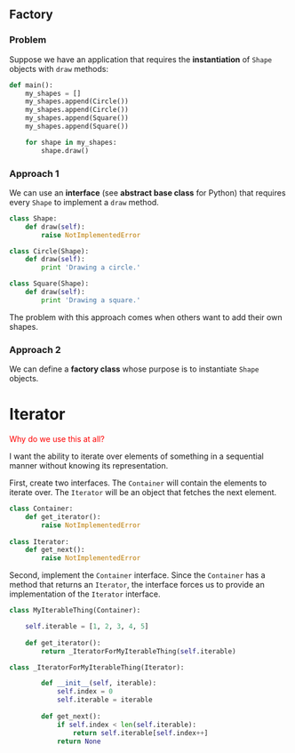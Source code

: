 ## Factory

### Problem

Suppose we have an application that requires the **instantiation** of `Shape` objects with `draw` methods:

```python
def main():
    my_shapes = []
    my_shapes.append(Circle())
    my_shapes.append(Circle())
    my_shapes.append(Square())
    my_shapes.append(Square())

    for shape in my_shapes:
        shape.draw()
```

### Approach 1

We can use an **interface** (see **abstract base class** for Python) that requires every `Shape` to implement a `draw` method.

```python
class Shape:
    def draw(self):
        raise NotImplementedError

class Circle(Shape):
    def draw(self):
        print 'Drawing a circle.'

class Square(Shape):
    def draw(self):
        print 'Drawing a square.'
```

The problem with this approach comes when others want to add their own shapes.

### Approach 2

We can define a **factory class** whose purpose is to instantiate `Shape` objects.




# Iterator
<font color = 'red'> Why do we use this at all? </font>

I want the ability to iterate over elements of something in a sequential manner without knowing its representation.

First, create two interfaces.  The `Container` will contain the elements to iterate over.  The `Iterator` will be an object that fetches the next element.

```python
class Container:
    def get_iterator():
        raise NotImplementedError
        
class Iterator:
    def get_next():
        raise NotImplementedError
```

Second, implement the `Container` interface.  Since the `Container` has a method that returns an `Iterator`, the interface forces us to provide an implementation of the `Iterator` interface.

```python
class MyIterableThing(Container):

    self.iterable = [1, 2, 3, 4, 5]
    
    def get_iterator():
        return _IteratorForMyIterableThing(self.iterable)

class _IteratorForMyIterableThing(Iterator):

        def __init__(self, iterable):
            self.index = 0
            self.iterable = iterable
    
        def get_next():
            if self.index < len(self.iterable):
                return self.iterable[self.index++]
            return None
```


